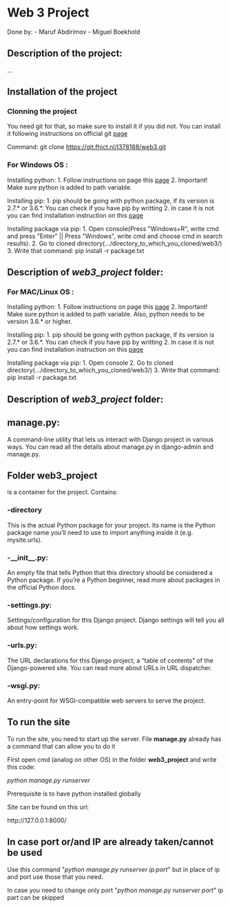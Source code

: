 <h1> Web 3 Project </h1>

Done by:
    - Maruf Abdirimov
    - Miguel Boekhold
    
    
<h2> Description of the project:</h2>

...

<h2> Installation of the project</h2>

<h3> Clonning the project</h3>

You need git for that, so make sure to install it if you did not.
You can install it following instructions on official git <a href="https://git-scm.com/downloads">page</a>

Command:
    git clone https://git.fhict.nl/I378188/web3.git

<h3>For Windows OS : </h3>

Installing python:
    1. Follow instructions on page this <a href="https://realpython.com/installing-python/">page</a>
    2. Important! Make sure python is added to path variable.

Installing pip:
    1. pip should be going with python package, if its version is 2.7.* or 3.6.*. You can check if you have pip by writting
    2. In case it is not you can find installation instruction on this <a href="https://pip.pypa.io/en/stable/installing/">page</a>

Installing package via pip:
    1. Open console(Press "Windows+R", write cmd and press "Enter"  || Press "Windows", write cmd and choose cmd in search results).
    2. Go to cloned directory(.../directory_to_which_you_cloned/web3/)
    3. Write that command:
        pip install -r package.txt

<h2> Description of <i> web3_project </i> folder: </h2>

<h3>For MAC/Linux OS : </h3>

Installing python:
    1. Follow instructions on page this <a href="https://realpython.com/installing-python/">page</a>
    2. Important! Make sure python is added to path variable. Also, python needs to be version 3.6.* or higher.

Installing pip:
    1. pip should be going with python package, if its version is 2.7.* or 3.6.*. You can check if you have pip by writting
    2. In case it is not you can find installation instruction on this <a href="https://pip.pypa.io/en/stable/installing/">page</a>

Installing package via pip:
    1. Open console
    2. Go to cloned directory(.../directory_to_which_you_cloned/web3/)
    3. Write that command:
        pip install -r package.txt
        
<h2> Description of <i> web3_project </i> folder: </h2>


<h2> <b>manage.py</b>:</h2>
A command-line utility that lets us interact with Django project in various ways. You can read all the details about manage.py in django-admin and manage.py.

<h2> Folder <b>web3_project</b></h2> is a container for the project. Contains:

<h3>-<b>directory</b></h3>
<p> This is the actual Python package for your project. Its name is the Python package name you’ll need to use to import anything inside it (e.g. mysite.urls).</p>
<h3>-<b>__init__.py</b>:</h3>
An empty file that tells Python that this directory should be considered a Python package. If you’re a Python beginner, read more about packages in the official Python docs.
<h3>-<b>settings.py</b>:</h3>
Settings/configuration for this Django project. Django settings will tell you all about how settings work.
<h3>-<b>urls.py</b>:</h3>
The URL declarations for this Django project; a “table of contents” of the Django-powered site. You can read more about URLs in URL dispatcher.
<h3>-<b>wsgi.py</b>:</h3>
An entry-point for WSGI-compatible web servers to serve the project.
<h2> To run the site </h2>

<p> To run the site, you need to start up the server. File <b>manage.py</b> already has a command that can allow you to do it</p>
First open cmd (analog on other OS) in the folder <b>web3_project</b> and write this code: 

<i>python manage.py runserver</i> 

Prerequisite is to have python installed globally
<p>Site can be found on this url: </p>
http://127.0.0.1:8000/ 

<h2>In case port or/and IP are already taken/cannot be used</h2>
<p>Use this command "<i>python manage.py runserver ip:port</i>" but in place of ip and port use those that you need.</p>
In case you need to change only port "<i>python manage.py runserver port</i>" ip part can be skipped 